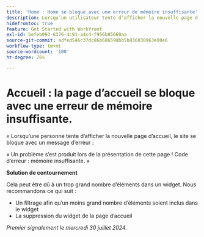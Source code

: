 ```yaml
---
title: 'Home : Home se bloque avec une erreur de mémoire insuffisante'
description: Lorsqu’un utilisateur tente d’afficher la nouvelle page d’accueil, le site se bloque avec un message d’erreur. Une solution de contournement est disponible.
hidefromtoc: true
feature: Get Started with Workfront
exl-id: befeb093-6376-4c91-a4c4-f956b85660aa
source-git-commit: adfed546c37dc86b686598bb5b836838963e00e6
workflow-type: tm+mt
source-wordcount: '100'
ht-degree: 76%

---
```


# Accueil : la page d’accueil se bloque avec une erreur de mémoire insuffisante.

« Lorsqu’une personne tente d’afficher la nouvelle page d’accueil, le site se bloque avec un message d’erreur :

« Un problème s’est produit lors de la présentation de cette page ! Code d’erreur : mémoire insuffisante. »

**Solution de contournement**

Cela peut être dû à un trop grand nombre d’éléments dans un widget. Nous recommandons ce qui suit :

* Un filtrage afin qu’un moins grand nombre d’éléments soient inclus dans le widget
* La suppression du widget de la page d’accueil

_Premier signalement le mercredi 30 juillet 2024._
